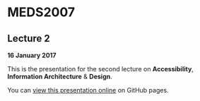 # MEDS2007

## Lecture 2

**16 January 2017**

This is the presentation for the second lecture on **Accessibility**, **Information Architecture** & **Design**.

You can [view this presentation online](https://meds2007.github.io/lecture02/) on GitHub pages.

